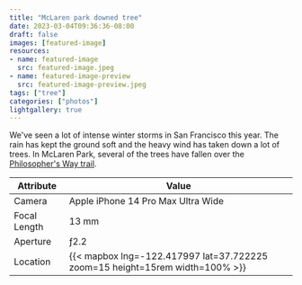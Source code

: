 ```yaml
---
title: "McLaren park downed tree"
date: 2023-03-04T09:36:36-08:00
draft: false
images: [featured-image]
resources:
- name: featured-image
  src: featured-image.jpeg
- name: featured-image-preview
  src: featured-image-preview.jpeg
tags: ["tree"]
categories: ["photos"]
lightgallery: true
---
```

We've seen a lot of intense winter storms in San Francisco this year. The rain has kept the ground soft and the heavy wind has taken down a lot of trees. In McLaren Park, several of the trees have fallen over the [Philosopher's Way trail](https://en.wikipedia.org/wiki/Philosopher%27s_Way,_San_Francisco).


| Attribute    | Value |
| ------------ | ----------- |
| Camera       | Apple iPhone 14 Pro Max Ultra Wide |
| Focal Length | 13 mm |
| Aperture     | ƒ2.2 |
| Location     | {{< mapbox lng=-122.417997 lat=37.722225 zoom=15 height=15rem width=100% >}} |